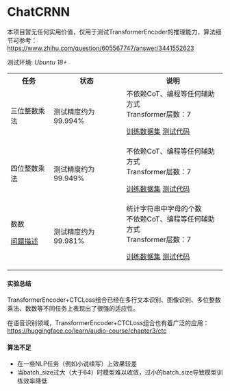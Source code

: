 # ChatCRNN

本项目暂无任何实用价值，仅用于测试TransformerEncoder的推理能力，算法细节可参考：<br>
https://www.zhihu.com/question/605567747/answer/3441552623

测试环境: *Ubuntu 18+*

<table>
<tr><th>任务</th><th>状态</th><th>说明</th></tr>
<tr><td>三位整数乘法</td>

<td>
测试精度约为99.994%
</td>

<td>
不依赖CoT、编程等任何辅助方式<br>
Transformer层数：7<br>

[训练数据集](./dataset_m3.py)
[测试代码](https://github.com/myhub/tr/releases/download/2.8.1/ChatCRNN_m3.zip)

</td>

</tr>
<tr><td>四位整数乘法</td>


<td>
测试精度约为99.949%
</td>

<td>
不依赖CoT、编程等任何辅助方式<br>
Transformer层数：7<br>

[训练数据集](./dataset_m4.py)
[测试代码](https://github.com/myhub/tr/releases/download/2.8.1/ChatCRNN_m4.zip)

</td>

</tr>
<tr><td>数数

[问题描述](https://www.zhihu.com/question/632647147/answer/3446033605)

</td>
<td>测试精度约为99.981%</td>
<td>
统计字符串中字母的个数<br>
不依赖CoT、编程等任何辅助方式<br>
Transformer层数：7<br>

[训练数据集](./dataset_count.py)
[测试代码](https://github.com/myhub/tr/releases/download/2.8.1/ChatCRNN_count.zip)

</td>

</tr>
</table>

#### 实验总结
TransformerEncoder+CTCLoss组合已经在多行文本识别、图像识别、多位整数乘法、数数等不同任务上表现出了很强的适应性。<br>

在语音识别领域，TransformerEncoder+CTCLoss组合也有着广泛的应用：
https://huggingface.co/learn/audio-course/chapter3/ctc

#### 算法不足
+ 在一些NLP任务（例如小说续写）上效果较差
+ 当batch_size过大（大于64）时模型难以收敛，过小的batch_size导致模型训练效率降低